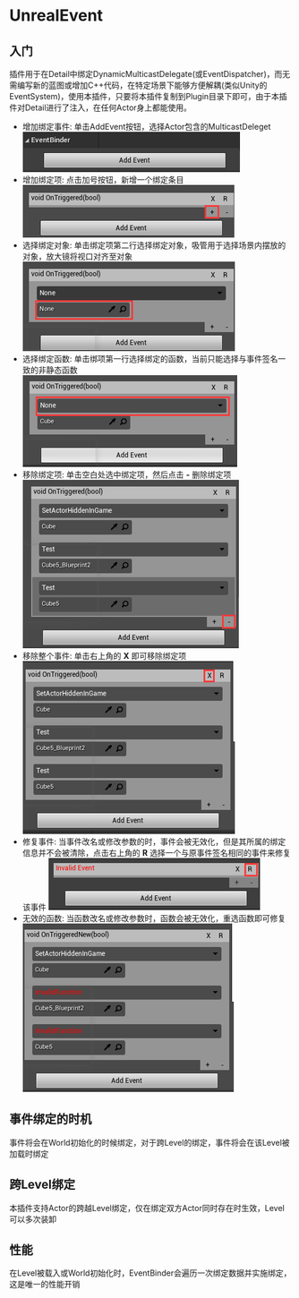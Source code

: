 # UnrealEvent
## 入门

插件用于在Detail中绑定DynamicMulticastDelegate(或EventDispatcher)，而无需编写新的蓝图或增加C++代码，在特定场景下能够方便解耦(类似Unity的EventSystem)，使用本插件，只要将本插件复制到Plugin目录下即可，由于本插件对Detail进行了注入，在任何Actor身上都能使用。

- 增加绑定事件: 单击AddEvent按钮，选择Actor包含的MulticastDeleget
  ![](./GitImg\NewBindEvent.png)
- 增加绑定项: 点击加号按钮，新增一个绑定条目
  ![](./GitImg\NewBindItem.png)
- 选择绑定对象: 单击绑定项第二行选择绑定对象，吸管用于选择场景内摆放的对象，放大镜将视口对齐至对象
  ![](./GitImg\SelectObject.png)
- 选择绑定函数: 单击绑项第一行选择绑定的函数，当前只能选择与事件签名一致的非静态函数
  ![](./GitImg\SelectFunction.png)
- 移除绑定项: 单击空白处选中绑定项，然后点击 **-** 删除绑定项
  ![](./GitImg\RemoveBindItem.png)
- 移除整个事件: 单击右上角的 **X** 即可移除绑定项
  ![](./GitImg\RemoveBindEvent.png)
- 修复事件: 当事件改名或修改参数的时，事件会被无效化，但是其所属的绑定信息并不会被清除，点击右上角的 **R** 选择一个与原事件签名相同的事件来修复该事件
  ![](./GitImg\FixInvalidEvent.png)
- 无效的函数: 当函数改名或修改参数时，函数会被无效化，重选函数即可修复
  ![](./GitImg\InvalidFunction.png)

## 事件绑定的时机

事件将会在World初始化的时候绑定，对于跨Level的绑定，事件将会在该Level被加载时绑定

## 跨Level绑定

本插件支持Actor的跨越Level绑定，仅在绑定双方Actor同时存在时生效，Level可以多次装卸

## 性能

在Level被载入或World初始化时，EventBinder会遍历一次绑定数据并实施绑定，这是唯一的性能开销